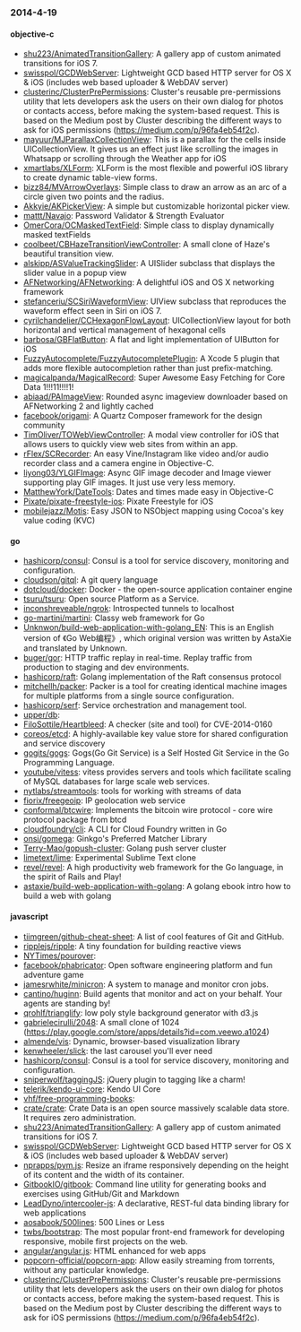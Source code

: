 ### 2014-4-19

#### objective-c
* [shu223/AnimatedTransitionGallery](https://github.com/shu223/AnimatedTransitionGallery): A gallery app of custom animated transitions for iOS 7.
* [swisspol/GCDWebServer](https://github.com/swisspol/GCDWebServer): Lightweight GCD based HTTP server for OS X & iOS (includes web based uploader & WebDAV server)
* [clusterinc/ClusterPrePermissions](https://github.com/clusterinc/ClusterPrePermissions): Cluster's reusable pre-permissions utility that lets developers ask the users on their own dialog for photos or contacts access, before making the system-based request. This is based on the Medium post by Cluster describing the different ways to ask for iOS permissions (https://medium.com/p/96fa4eb54f2c).
* [mayuur/MJParallaxCollectionView](https://github.com/mayuur/MJParallaxCollectionView): This is a parallax for the cells inside UICollectionView. It gives us an effect just like scrolling the images in Whatsapp or scrolling through the Weather app for iOS
* [xmartlabs/XLForm](https://github.com/xmartlabs/XLForm): XLForm is the most flexible and powerful iOS library to create dynamic table-view forms.
* [bizz84/MVArrowOverlays](https://github.com/bizz84/MVArrowOverlays): Simple class to draw an arrow as an arc of a circle given two points and the radius.
* [Akkyie/AKPickerView](https://github.com/Akkyie/AKPickerView): A simple but customizable horizontal picker view.
* [mattt/Navajo](https://github.com/mattt/Navajo): Password Validator & Strength Evaluator
* [OmerCora/OCMaskedTextField](https://github.com/OmerCora/OCMaskedTextField): Simple class to display dynamically masked textFields
* [coolbeet/CBHazeTransitionViewController](https://github.com/coolbeet/CBHazeTransitionViewController): A small clone of Haze's beautiful transition view.
* [alskipp/ASValueTrackingSlider](https://github.com/alskipp/ASValueTrackingSlider): A UISlider subclass that displays the slider value in a popup view
* [AFNetworking/AFNetworking](https://github.com/AFNetworking/AFNetworking): A delightful iOS and OS X networking framework
* [stefanceriu/SCSiriWaveformView](https://github.com/stefanceriu/SCSiriWaveformView): UIView subclass that reproduces the waveform effect seen in Siri on iOS 7.
* [cyrilchandelier/CCHexagonFlowLayout](https://github.com/cyrilchandelier/CCHexagonFlowLayout): UICollectionView layout for both horizontal and vertical management of hexagonal cells
* [barbosa/GBFlatButton](https://github.com/barbosa/GBFlatButton): A flat and light implementation of UIButton for iOS
* [FuzzyAutocomplete/FuzzyAutocompletePlugin](https://github.com/FuzzyAutocomplete/FuzzyAutocompletePlugin): A Xcode 5 plugin that adds more flexible autocompletion rather than just prefix-matching.
* [magicalpanda/MagicalRecord](https://github.com/magicalpanda/MagicalRecord): Super Awesome Easy Fetching for Core Data 1!!!11!!!!1!
* [abiaad/PAImageView](https://github.com/abiaad/PAImageView): Rounded async imageview downloader based on AFNetworking 2 and lightly cached
* [facebook/origami](https://github.com/facebook/origami): A Quartz Composer framework for the design community
* [TimOliver/TOWebViewController](https://github.com/TimOliver/TOWebViewController): A modal view controller for iOS that allows users to quickly view web sites from within an app.
* [rFlex/SCRecorder](https://github.com/rFlex/SCRecorder): An easy Vine/Instagram like video and/or audio recorder class and a camera engine in Objective-C.
* [liyong03/YLGIFImage](https://github.com/liyong03/YLGIFImage): Async GIF image decoder and Image viewer supporting play GIF images. It just use very less memory.
* [MatthewYork/DateTools](https://github.com/MatthewYork/DateTools): Dates and times made easy in Objective-C
* [Pixate/pixate-freestyle-ios](https://github.com/Pixate/pixate-freestyle-ios): Pixate Freestyle for iOS
* [mobilejazz/Motis](https://github.com/mobilejazz/Motis): Easy JSON to NSObject mapping using Cocoa's key value coding (KVC)

#### go
* [hashicorp/consul](https://github.com/hashicorp/consul): Consul is a tool for service discovery, monitoring and configuration.
* [cloudson/gitql](https://github.com/cloudson/gitql): A git query language
* [dotcloud/docker](https://github.com/dotcloud/docker): Docker - the open-source application container engine
* [tsuru/tsuru](https://github.com/tsuru/tsuru): Open source Platform as a Service.
* [inconshreveable/ngrok](https://github.com/inconshreveable/ngrok): Introspected tunnels to localhost
* [go-martini/martini](https://github.com/go-martini/martini): Classy web framework for Go
* [Unknwon/build-web-application-with-golang_EN](https://github.com/Unknwon/build-web-application-with-golang_EN): This is an English version of 《Go Web编程》, which original version was written by AstaXie and translated by Unknown.
* [buger/gor](https://github.com/buger/gor): HTTP traffic replay in real-time. Replay traffic from production to staging and dev environments.  
* [hashicorp/raft](https://github.com/hashicorp/raft): Golang implementation of the Raft consensus protocol
* [mitchellh/packer](https://github.com/mitchellh/packer): Packer is a tool for creating identical machine images for multiple platforms from a single source configuration.
* [hashicorp/serf](https://github.com/hashicorp/serf): Service orchestration and management tool.
* [upper/db](https://github.com/upper/db): 
* [FiloSottile/Heartbleed](https://github.com/FiloSottile/Heartbleed): A checker (site and tool) for CVE-2014-0160
* [coreos/etcd](https://github.com/coreos/etcd): A highly-available key value store for shared configuration and service discovery
* [gogits/gogs](https://github.com/gogits/gogs): Gogs(Go Git Service) is a Self Hosted Git Service in the Go Programming Language.
* [youtube/vitess](https://github.com/youtube/vitess): vitess provides servers and tools which facilitate scaling of MySQL databases for large scale web services.
* [nytlabs/streamtools](https://github.com/nytlabs/streamtools): tools for working with streams of data
* [fiorix/freegeoip](https://github.com/fiorix/freegeoip): IP geolocation web service
* [conformal/btcwire](https://github.com/conformal/btcwire): Implements the bitcoin wire protocol - core wire protocol package from btcd
* [cloudfoundry/cli](https://github.com/cloudfoundry/cli): A CLI for Cloud Foundry written in Go
* [onsi/gomega](https://github.com/onsi/gomega): Ginkgo's Preferred Matcher Library
* [Terry-Mao/gopush-cluster](https://github.com/Terry-Mao/gopush-cluster): Golang push server cluster
* [limetext/lime](https://github.com/limetext/lime): Experimental Sublime Text clone
* [revel/revel](https://github.com/revel/revel): A high productivity web framework for the Go language, in the spirit of Rails and Play!
* [astaxie/build-web-application-with-golang](https://github.com/astaxie/build-web-application-with-golang): A golang ebook intro how to build a web with golang

#### javascript
* [tiimgreen/github-cheat-sheet](https://github.com/tiimgreen/github-cheat-sheet): A list of cool features of Git and GitHub.
* [ripplejs/ripple](https://github.com/ripplejs/ripple): A tiny foundation for building reactive views
* [NYTimes/pourover](https://github.com/NYTimes/pourover): 
* [facebook/phabricator](https://github.com/facebook/phabricator): Open software engineering platform and fun adventure game
* [jamesrwhite/minicron](https://github.com/jamesrwhite/minicron): A system to manage and monitor cron jobs.
* [cantino/huginn](https://github.com/cantino/huginn): Build agents that monitor and act on your behalf.  Your agents are standing by!
* [qrohlf/trianglify](https://github.com/qrohlf/trianglify): low poly style background generator with d3.js
* [gabrielecirulli/2048](https://github.com/gabrielecirulli/2048): A small clone of 1024 (https://play.google.com/store/apps/details?id=com.veewo.a1024)
* [almende/vis](https://github.com/almende/vis): Dynamic, browser-based visualization library
* [kenwheeler/slick](https://github.com/kenwheeler/slick): the last carousel you'll ever need
* [hashicorp/consul](https://github.com/hashicorp/consul): Consul is a tool for service discovery, monitoring and configuration.
* [sniperwolf/taggingJS](https://github.com/sniperwolf/taggingJS): jQuery plugin to tagging like a charm!
* [telerik/kendo-ui-core](https://github.com/telerik/kendo-ui-core): Kendo UI Core
* [vhf/free-programming-books](https://github.com/vhf/free-programming-books): 
* [crate/crate](https://github.com/crate/crate): Crate Data is an open source massively scalable data store. It requires zero administration.
* [shu223/AnimatedTransitionGallery](https://github.com/shu223/AnimatedTransitionGallery): A gallery app of custom animated transitions for iOS 7.
* [swisspol/GCDWebServer](https://github.com/swisspol/GCDWebServer): Lightweight GCD based HTTP server for OS X & iOS (includes web based uploader & WebDAV server)
* [nprapps/pym.js](https://github.com/nprapps/pym.js): Resize an iframe responsively depending on the height of its content and the width of its container.
* [GitbookIO/gitbook](https://github.com/GitbookIO/gitbook): Command line utility for generating books and exercises using GitHub/Git and Markdown
* [LeadDyno/intercooler-js](https://github.com/LeadDyno/intercooler-js): A declarative, REST-ful data binding library for web applications
* [aosabook/500lines](https://github.com/aosabook/500lines): 500 Lines or Less
* [twbs/bootstrap](https://github.com/twbs/bootstrap): The most popular front-end framework for developing responsive, mobile first projects on the web.
* [angular/angular.js](https://github.com/angular/angular.js): HTML enhanced for web apps
* [popcorn-official/popcorn-app](https://github.com/popcorn-official/popcorn-app): Allow easily streaming from torrents, without any particular knowledge.
* [clusterinc/ClusterPrePermissions](https://github.com/clusterinc/ClusterPrePermissions): Cluster's reusable pre-permissions utility that lets developers ask the users on their own dialog for photos or contacts access, before making the system-based request. This is based on the Medium post by Cluster describing the different ways to ask for iOS permissions (https://medium.com/p/96fa4eb54f2c).
